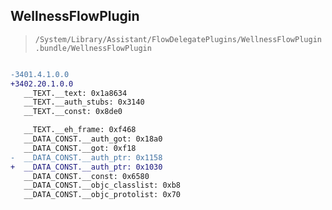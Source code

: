 ## WellnessFlowPlugin

> `/System/Library/Assistant/FlowDelegatePlugins/WellnessFlowPlugin.bundle/WellnessFlowPlugin`

```diff

-3401.4.1.0.0
+3402.20.1.0.0
   __TEXT.__text: 0x1a8634
   __TEXT.__auth_stubs: 0x3140
   __TEXT.__const: 0x8de0

   __TEXT.__eh_frame: 0xf468
   __DATA_CONST.__auth_got: 0x18a0
   __DATA_CONST.__got: 0xf18
-  __DATA_CONST.__auth_ptr: 0x1158
+  __DATA_CONST.__auth_ptr: 0x1030
   __DATA_CONST.__const: 0x6580
   __DATA_CONST.__objc_classlist: 0xb8
   __DATA_CONST.__objc_protolist: 0x70

```

